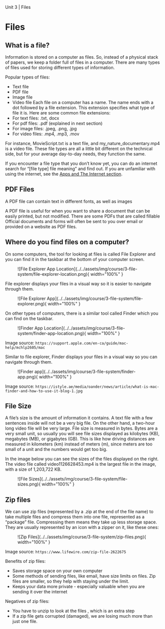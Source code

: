 Unit 3 | Files

# Files

## What is a file?

Information is stored on a computer as files. So, instead of a physical stack of papers, we keep a folder full of files in a computer. There are many types of files used for storing different types of information.

Popular types of files:

- Text file
- PDF file
- Image file
- Video file
  Each file on a computer has a name. The name ends with a dot followed by a file extension. This extension specifies what type of file it is.
  Here are some common file extensions:
- For text files: .txt, docx
- For pdf files: .pdf (explained in next section)
- For image files: .jpeg, .png, .jpg
- For video files: .mp4, .mp3, .mov

For instance, MovieScript.txt is a text file, and my_nature_documentary.mp4 is a video file.
These file types are all a little bit different on the technical side, but for your average day-to-day needs, they function the same.

If you encounter a file type that you don’t know yet, you can do an internet search for “[file type] file meaning” and find out. If you are unfamiliar with using the internet, see the [Apps and The Internet section](../2-apps-and-internet/index.md).

## PDF Files

A PDF file can contain text in different fonts, as well as images

A PDF file is useful for when you want to share a document that can be easily printed, but not modified. There are some PDFs that are called fillable Official documents and forms will often be sent to you over email or provided on a website as PDF files.

## Where do you find files on a computer?

On some computers, the tool for looking at files is called File Explorer and you can find it in the taskbar at the bottom of your computer screen.

<figure markdown="span">
    ![File Explorer App Location](../../assets/img/course/3-file-system/file-explorer-location.png){ width="100%" }
</figure>

File explorer displays your files in a visual way so it is easier to navigate through them.

<figure markdown="span">
    ![File Explorer App](../../assets/img/course/3-file-system/file-explorer.png){ width="100%" }
</figure>

On other types of computers, there is a similar tool called Finder which you can find on the taskbar.

<figure markdown="span">
    ![Finder App Location](../../assets/img/course/3-file-system/finder-app-location.png){ width="100%" }
</figure>

Image source: `https://support.apple.com/en-ca/guide/mac-help/mchlp2605/mac`

Similar to file explorer, Finder displays your files in a visual way so you can navigate through them.

<figure markdown="span">
    ![Finder app](../../assets/img/course/3-file-system/finder-app.png){ width="100%" }
</figure>

Image source: `https://istyle.ae/media/oander/news/article/what-is-mac-finder-and-how-to-use-it-blog-1.jpg`

## File Size

A file’s size is the amount of information it contains. A text file with a few sentences inside will not be a very big file. On the other hand, a two-hour long video file will be very large. File size is measured in bytes. Bytes are a very small unit, so usually you will see file sizes displayed as kilobytes (KB), megabytes (MB), or gigabytes (GB). This is like how driving distances are measured in kilometers (km) instead of meters (m), since meters are too small of a unit and the numbers would get too big.

In the image below you can see the sizes of the files displayed on the right. The video file called video1126628453.mp4 is the largest file in the image, with a size of 1,203,722 KB.

<figure markdown="span">
    ![File Sizes](../../assets/img/course/3-file-system/file-sizes.png){ width="100%" }
</figure>

## Zip files

We can use zip files (represented by a .zip at the end of the file name) to take multiple files and compress them into one file, represented as a “package” file. Compressing them means they take up less storage space. They are usually represented by an icon with a zipper on it, like these ones:

<figure markdown="span">
    ![Zip Files](../../assets/img/course/3-file-system/zip-files.png){ width="100%" }
</figure>

Image source: `https://www.lifewire.com/zip-file-2622675`

Benefits of zip files:

- Saves storage space on your own computer
- Some methods of sending files, like email, have size limits on files. Zip files are smaller, so they help with staying under the limit.
- Keeps your data more private - especially valuable when you are sending it over the internet

Negatives of zip files:

- You have to unzip to look at the files , which is an extra step
- If a zip file gets corrupted (damaged), we are losing much more than just one file.

